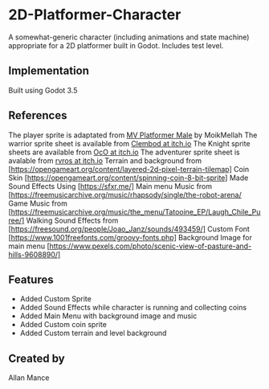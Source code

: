 # 2D-Platformer-Character

A somewhat-generic character (including animations and state machine) appropriate for a 2D platformer built in Godot. Includes test level.

## Implementation

Built using Godot 3.5

## References

The player sprite is adaptated from [MV Platformer Male](https://opengameart.org/content/mv-platformer-male-32x64) by MoikMellah
The warrior sprite sheet is available from [Clembod at itch.io](https://clembod.itch.io/warrior-free-animation-set)
The Knight sprite sheets are available from [OcO at itch.io](https://oco.itch.io/medieval-fantasy-character-pack)
The adventurer sprite sheet is avalable from [rvros at itch.io](https://rvros.itch.io/animated-pixel-hero)
Terrain and background from [https://opengameart.org/content/layered-2d-pixel-terrain-tilemap]
Coin Skin [https://opengameart.org/content/spinning-coin-8-bit-sprite]
Made Sound Effects Using [https://sfxr.me/]
Main menu Music from [https://freemusicarchive.org/music/rhapsody/single/the-robot-arena/
Game Music from [https://freemusicarchive.org/music/the_menu/Tatooine_EP/Laugh_Chile_Puree/]
Walking Sound Effects from [https://freesound.org/people/Joao_Janz/sounds/493459/]
Custom Font [https://www.1001freefonts.com/groovy-fonts.php]
Background Image for main menu [https://www.pexels.com/photo/scenic-view-of-pasture-and-hills-9608890/]


## Features
- Added Custom Sprite
- Added Sound Effects while character is running and collecting coins
- Added Main Menu with background image and music
- Added Custom coin sprite
- Added Custom terrain and level background

## Created by 

Allan Mance
